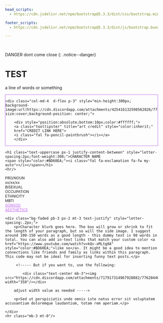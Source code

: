 ```yaml
---
head_scripts:
  - https://cdn.jsdelivr.net/npm/bootstrap@5.3.3/dist/css/bootstrap.min.css

footer_scripts:
  - https://cdn.jsdelivr.net/npm/bootstrap@5.3.3/dist/js/bootstrap.bundle.min.js

---
```


<br>

DANGER dont come close
{: .notice--danger}

# TEST

a line of words or something

<!----- 
   
    PRIOR THINGS BY HJ7
    
    This code is free to use, reference, modify, etc. Please do not remove credit or redistribute unless it can be shown that at least 75% of the base code has been altered.
    Disable WYSIWYG before editing!
    
        Full TOS: https://toyhou.se/hj7/characters/folder:1741884
        Icons: https://fontawesome.com/icons?d=gallery
           (the icons with the thinnest line weight, "fal", or dual colors, "fad", look best with this code)
        To change the custom color: 
            1. copy the hex code of the new color you want, with the # included
            2. ctrl+f the following: #BD60EA
            3. "select all" on the finder and ctrl+v
        Hex code generator: https://www.color-hex.com/
        Select color from image: https://html-color-codes.info/colors-from-image/
        Code previewer: https://th.circlejourney.net/#
        Coding help: https://getbootstrap.com/docs/4.0/getting-started/introduction/
    
----->


<div class="container" style="max-width:900px;">
<div class="row mt-md-5 mb-5 bg-faded" style="border:1px solid;border-color:#BD60EA;">
    
<!----- side image - replace url in parentheses ----->    
    <div class="col-md-4  d-flex p-3" style="min-height:300px;
    background-image:url(https://cdn.discordapp.com/attachments/425416132598562826/779999691727306762/image0.png);background-size:cover;background-position: center;"> 
    
<!----- side image credit -----> 
        <div style="position:absolute;bottom:10px;color:#ffffff;">
        <a class="tooltipster" title="art credit" style="color:inherit;" 
        href="CREDIT LINK HERE">
        <i class="fal fa-pencil-paintbrush"></i></a>
        </div>
</div>

<div class="col-md-8 py-4 px-3" style="min-height:200px;">
    
<!----- name / icon ----->    
    <h1 class="text-uppercase px-1 justify-content-between" style="letter-spacing:2px;font-weight:300;">CHARACTER NAME
    <span style="color:#BD60EA;"><i class="fal fa-exclamation fa-fw my-auto"></i></span></h1>
    <hr/>

<!----- quick info - feel free to delete/change as you see fit. answers that are too short or too long might display oddly on mobile ----->
<div class="d-flex flex-row mb-2 px-3 center text-uppercase justify-content-between" style="color:#BD60EA;">
    <div><i class="fal fa-transgender-alt fa-fw my-auto"></i> <a class="text-muted" style="font-size:12px;">PRO/NOUN</a></div>
    <div><i class="fal fa-birthday-cake fa-fw my-auto"></i> <a class="text-muted" style="font-size:12px;">xx/xx/xx</a></div>
    <div><i class="fal fa-heart fa-fw my-auto"></i> <a class="text-muted" style="font-size:12px;">BISEXUAL</a></div>
    <div><i class="fal fa-folder fa-fw my-auto"></i> <a class="text-muted" style="font-size:12px;">OCCUPATION</a></div>
</div>
<div class="d-flex flex-row px-3 center text-uppercase justify-content-between" style="color:#BD60EA;"> 
    <div><i class="fal fa-globe-americas fa-fw my-auto"></i> <a class="text-muted" style="font-size:12px;">ETHNICITY</a></div>
    <div><i class="fal fa-head-side fa-fw my-auto"></i> <a class="text-muted" style="font-size:12px;">MBTI</a></div>
    <div><i class="fal fa-music fa-fw my-auto"></i> <a href="https://www.youtube.com/watch?v=6IbBU4QXxD4" style="font-size:12px;color:inherit;">SONG(S)</a></div>
    <div><i class="fal fa-image-polaroid fa-fw my-auto"></i> <a href="https://www.pinterest.com/sleepjeans/" style="font-size:12px;color:inherit;">AESTHETICS</a></div>
</div>
<!----- end quick info ----->

<!----- main info ----->
    <div class="bg-faded pb-3 px-2 mt-3 text-justify" style="letter-spacing:.2px;">
        <p>Character blurb goes here. The box will grow or shrink to fit the length of your paragraph, but so will the side image. I suggest around 100-150 words as a good length - this dummy text is 98 words in total. You can also add in-text links that match your custom color <a href="https://www.youtube.com/watch?v=kQv-xMLtg8A" style="color:#BD60EA;">like so</a>. It might be a good idea to mention connections like friends and family as links within this paragraph. This code may not be ideal for inserting funny text posts.</p> 
       
         <!----- But if you want to, use the following:
            
            <div class="text-center mb-3"><img src="https://cdn.discordapp.com/attachments/717917314967928882/776204465673338961/image0.png"  width="350"/></div>
            
        adjust width value as needed ----->
        
        <p>Sed ut perspiciatis unde omnis iste natus error sit voluptatem accusantium doloremque laudantium, totam rem aperiam.</p>
        
<!----- end main info ----->
  
    </div>
    <hr class="mb-3 mt-0"/>

<!----- code credit ----->
<div class="px-1" style="position:absolute;bottom:10px;right:20px;color:#BD60EA;">
<a style="color:inherit;" href="https://toyhou.se/8964319.-f2u-html-prior-things"><i class="fal fa-code tooltipster" title="code"></i></a> 

</div>
</div>
</div>
</div>

